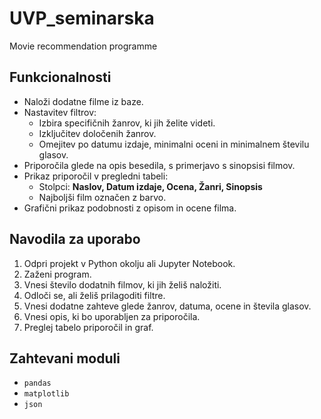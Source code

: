 # UVP_seminarska
Movie recommendation programme

## Funkcionalnosti
- Naloži dodatne filme iz baze.
- Nastavitev filtrov:  
  - Izbira specifičnih žanrov, ki jih želite videti.  
  - Izključitev določenih žanrov.  
  - Omejitev po datumu izdaje, minimalni oceni in minimalnem številu glasov.
- Priporočila glede na opis besedila, s primerjavo s sinopsisi filmov.
- Prikaz priporočil v pregledni tabeli:
  - Stolpci: **Naslov, Datum izdaje, Ocena, Žanri, Sinopsis**
  - Najboljši film označen z barvo.
- Grafični prikaz podobnosti z opisom in ocene filma.

## Navodila za uporabo
1. Odpri projekt v Python okolju ali Jupyter Notebook.
2. Zaženi program.
3. Vnesi število dodatnih filmov, ki jih želiš naložiti.
4. Odloči se, ali želiš prilagoditi filtre.
5. Vnesi dodatne zahteve glede žanrov, datuma, ocene in števila glasov.
6. Vnesi opis, ki bo uporabljen za priporočila.
7. Preglej tabelo priporočil in graf.


## Zahtevani moduli
- `pandas`
- `matplotlib`
- `json`


